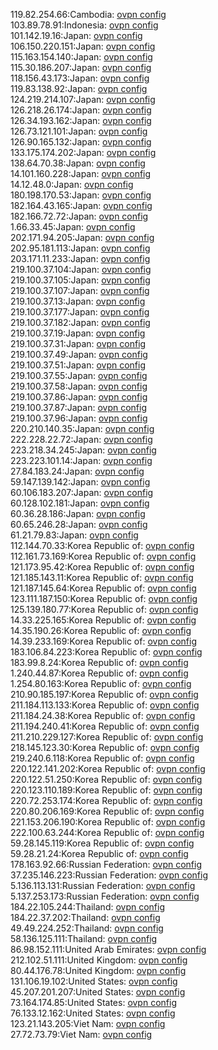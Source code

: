 119.82.254.66:Cambodia: [ovpn config](vpn/119_82_254_66.ovpn)  
103.89.78.91:Indonesia: [ovpn config](vpn/103_89_78_91.ovpn)  
101.142.19.16:Japan: [ovpn config](vpn/101_142_19_16.ovpn)  
106.150.220.151:Japan: [ovpn config](vpn/106_150_220_151.ovpn)  
115.163.154.140:Japan: [ovpn config](vpn/115_163_154_140.ovpn)  
115.30.186.207:Japan: [ovpn config](vpn/115_30_186_207.ovpn)  
118.156.43.173:Japan: [ovpn config](vpn/118_156_43_173.ovpn)  
119.83.138.92:Japan: [ovpn config](vpn/119_83_138_92.ovpn)  
124.219.214.107:Japan: [ovpn config](vpn/124_219_214_107.ovpn)  
126.218.26.174:Japan: [ovpn config](vpn/126_218_26_174.ovpn)  
126.34.193.162:Japan: [ovpn config](vpn/126_34_193_162.ovpn)  
126.73.121.101:Japan: [ovpn config](vpn/126_73_121_101.ovpn)  
126.90.165.132:Japan: [ovpn config](vpn/126_90_165_132.ovpn)  
133.175.174.202:Japan: [ovpn config](vpn/133_175_174_202.ovpn)  
138.64.70.38:Japan: [ovpn config](vpn/138_64_70_38.ovpn)  
14.101.160.228:Japan: [ovpn config](vpn/14_101_160_228.ovpn)  
14.12.48.0:Japan: [ovpn config](vpn/14_12_48_0.ovpn)  
180.198.170.53:Japan: [ovpn config](vpn/180_198_170_53.ovpn)  
182.164.43.165:Japan: [ovpn config](vpn/182_164_43_165.ovpn)  
182.166.72.72:Japan: [ovpn config](vpn/182_166_72_72.ovpn)  
1.66.33.45:Japan: [ovpn config](vpn/1_66_33_45.ovpn)  
202.171.94.205:Japan: [ovpn config](vpn/202_171_94_205.ovpn)  
202.95.181.113:Japan: [ovpn config](vpn/202_95_181_113.ovpn)  
203.171.11.233:Japan: [ovpn config](vpn/203_171_11_233.ovpn)  
219.100.37.104:Japan: [ovpn config](vpn/219_100_37_104.ovpn)  
219.100.37.105:Japan: [ovpn config](vpn/219_100_37_105.ovpn)  
219.100.37.107:Japan: [ovpn config](vpn/219_100_37_107.ovpn)  
219.100.37.13:Japan: [ovpn config](vpn/219_100_37_13.ovpn)  
219.100.37.177:Japan: [ovpn config](vpn/219_100_37_177.ovpn)  
219.100.37.182:Japan: [ovpn config](vpn/219_100_37_182.ovpn)  
219.100.37.19:Japan: [ovpn config](vpn/219_100_37_19.ovpn)  
219.100.37.31:Japan: [ovpn config](vpn/219_100_37_31.ovpn)  
219.100.37.49:Japan: [ovpn config](vpn/219_100_37_49.ovpn)  
219.100.37.51:Japan: [ovpn config](vpn/219_100_37_51.ovpn)  
219.100.37.55:Japan: [ovpn config](vpn/219_100_37_55.ovpn)  
219.100.37.58:Japan: [ovpn config](vpn/219_100_37_58.ovpn)  
219.100.37.86:Japan: [ovpn config](vpn/219_100_37_86.ovpn)  
219.100.37.87:Japan: [ovpn config](vpn/219_100_37_87.ovpn)  
219.100.37.96:Japan: [ovpn config](vpn/219_100_37_96.ovpn)  
220.210.140.35:Japan: [ovpn config](vpn/220_210_140_35.ovpn)  
222.228.22.72:Japan: [ovpn config](vpn/222_228_22_72.ovpn)  
223.218.34.245:Japan: [ovpn config](vpn/223_218_34_245.ovpn)  
223.223.101.14:Japan: [ovpn config](vpn/223_223_101_14.ovpn)  
27.84.183.24:Japan: [ovpn config](vpn/27_84_183_24.ovpn)  
59.147.139.142:Japan: [ovpn config](vpn/59_147_139_142.ovpn)  
60.106.183.207:Japan: [ovpn config](vpn/60_106_183_207.ovpn)  
60.128.102.181:Japan: [ovpn config](vpn/60_128_102_181.ovpn)  
60.36.28.186:Japan: [ovpn config](vpn/60_36_28_186.ovpn)  
60.65.246.28:Japan: [ovpn config](vpn/60_65_246_28.ovpn)  
61.21.79.83:Japan: [ovpn config](vpn/61_21_79_83.ovpn)  
112.144.70.33:Korea Republic of: [ovpn config](vpn/112_144_70_33.ovpn)  
112.161.73.169:Korea Republic of: [ovpn config](vpn/112_161_73_169.ovpn)  
121.173.95.42:Korea Republic of: [ovpn config](vpn/121_173_95_42.ovpn)  
121.185.143.11:Korea Republic of: [ovpn config](vpn/121_185_143_11.ovpn)  
121.187.145.64:Korea Republic of: [ovpn config](vpn/121_187_145_64.ovpn)  
123.111.187.150:Korea Republic of: [ovpn config](vpn/123_111_187_150.ovpn)  
125.139.180.77:Korea Republic of: [ovpn config](vpn/125_139_180_77.ovpn)  
14.33.225.165:Korea Republic of: [ovpn config](vpn/14_33_225_165.ovpn)  
14.35.190.26:Korea Republic of: [ovpn config](vpn/14_35_190_26.ovpn)  
14.39.233.169:Korea Republic of: [ovpn config](vpn/14_39_233_169.ovpn)  
183.106.84.223:Korea Republic of: [ovpn config](vpn/183_106_84_223.ovpn)  
183.99.8.24:Korea Republic of: [ovpn config](vpn/183_99_8_24.ovpn)  
1.240.44.87:Korea Republic of: [ovpn config](vpn/1_240_44_87.ovpn)  
1.254.80.163:Korea Republic of: [ovpn config](vpn/1_254_80_163.ovpn)  
210.90.185.197:Korea Republic of: [ovpn config](vpn/210_90_185_197.ovpn)  
211.184.113.133:Korea Republic of: [ovpn config](vpn/211_184_113_133.ovpn)  
211.184.24.38:Korea Republic of: [ovpn config](vpn/211_184_24_38.ovpn)  
211.194.240.41:Korea Republic of: [ovpn config](vpn/211_194_240_41.ovpn)  
211.210.229.127:Korea Republic of: [ovpn config](vpn/211_210_229_127.ovpn)  
218.145.123.30:Korea Republic of: [ovpn config](vpn/218_145_123_30.ovpn)  
219.240.6.118:Korea Republic of: [ovpn config](vpn/219_240_6_118.ovpn)  
220.122.141.202:Korea Republic of: [ovpn config](vpn/220_122_141_202.ovpn)  
220.122.51.250:Korea Republic of: [ovpn config](vpn/220_122_51_250.ovpn)  
220.123.110.189:Korea Republic of: [ovpn config](vpn/220_123_110_189.ovpn)  
220.72.253.174:Korea Republic of: [ovpn config](vpn/220_72_253_174.ovpn)  
220.80.206.169:Korea Republic of: [ovpn config](vpn/220_80_206_169.ovpn)  
221.153.206.190:Korea Republic of: [ovpn config](vpn/221_153_206_190.ovpn)  
222.100.63.244:Korea Republic of: [ovpn config](vpn/222_100_63_244.ovpn)  
59.28.145.119:Korea Republic of: [ovpn config](vpn/59_28_145_119.ovpn)  
59.28.21.24:Korea Republic of: [ovpn config](vpn/59_28_21_24.ovpn)  
178.163.92.66:Russian Federation: [ovpn config](vpn/178_163_92_66.ovpn)  
37.235.146.223:Russian Federation: [ovpn config](vpn/37_235_146_223.ovpn)  
5.136.113.131:Russian Federation: [ovpn config](vpn/5_136_113_131.ovpn)  
5.137.253.173:Russian Federation: [ovpn config](vpn/5_137_253_173.ovpn)  
184.22.105.244:Thailand: [ovpn config](vpn/184_22_105_244.ovpn)  
184.22.37.202:Thailand: [ovpn config](vpn/184_22_37_202.ovpn)  
49.49.224.252:Thailand: [ovpn config](vpn/49_49_224_252.ovpn)  
58.136.125.111:Thailand: [ovpn config](vpn/58_136_125_111.ovpn)  
86.98.152.111:United Arab Emirates: [ovpn config](vpn/86_98_152_111.ovpn)  
212.102.51.111:United Kingdom: [ovpn config](vpn/212_102_51_111.ovpn)  
80.44.176.78:United Kingdom: [ovpn config](vpn/80_44_176_78.ovpn)  
131.106.19.102:United States: [ovpn config](vpn/131_106_19_102.ovpn)  
45.207.201.207:United States: [ovpn config](vpn/45_207_201_207.ovpn)  
73.164.174.85:United States: [ovpn config](vpn/73_164_174_85.ovpn)  
76.133.12.162:United States: [ovpn config](vpn/76_133_12_162.ovpn)  
123.21.143.205:Viet Nam: [ovpn config](vpn/123_21_143_205.ovpn)  
27.72.73.79:Viet Nam: [ovpn config](vpn/27_72_73_79.ovpn)  

